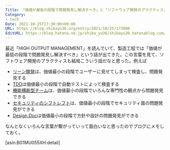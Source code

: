 ```yaml
---
Title: 「価値が最低の段階で問題発見し解決すべき」と「ソフトウェア開発のプラクティス」
Category:
- tech
Date: 2021-10-25T17:30:00+09:00
URL: https://blog.shibayu36.org/entry/2021/10/25/173000
EditURL: https://blog.hatena.ne.jp/shiba_yu36/shibayu36.hatenablog.com/atom/entry/13574176438024907138
---
```


最近「HIGH OUTPUT MANAGEMENT」を読んでいて、製造工程では「価値が最低の段階で問題発見し解決すべき」という話が出てきた。この言葉を見て、ソフトウェア開発のプラクティスも結局こういう話だなと思った。例えば

* [リーン開発](https://www.amazon.co.jp/exec/obidos/ASIN/B00F3UTIQY/shibayu36-22/)は、価値最小の段階でユーザーに見せてしまって検査し、問題発見する
* [TDD](https://www.amazon.co.jp/exec/obidos/ASIN/B077D2L69C/shibayu36-22/)は価値最小の段階で自動テストによって検査する
* [機能横断型チーム](http://agile.blog.jp/agile_scrum/14970981.html)は、価値最小の段階でいろんな専門性の観点から問題発見できる
* [セキュリティのシフトレフト](https://cloud.google.com/architecture/devops/devops-tech-shifting-left-on-security?hl=ja)は、価値最小の段階でセキュリティ面の問題発見ができる
* [Design Doc](https://please-sleep.cou929.nu/20091116.html)は価値最小の段階で方針や設計の問題発見ができる

なんとなくいろんな言葉が繋がっていって面白いなと思ったのでブログにメモしておく。

[asin:B01MU055XH:detail]

